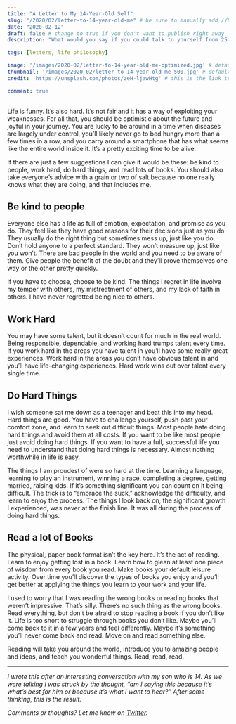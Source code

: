 ```yaml
---
title: "A Letter to My 14-Year-Old Self"
slug: "/2020/02/letter-to-14-year-old-me" # be sure to manually add /YEAR/MONTH/ to the beginning of the slug, ie. /2020/02/
date: "2020-02-12"
draft: false # change to true if you don't want to publish right away
description: "What would you say if you could talk to yourself from 25 years ago? I took a stab at it tonight."

tags: [letters, life philosophy]

image: '/images/2020-02/letter-to-14-year-old-me-optimized.jpg' # default width is 1280
thumbnail: '/images/2020-02/letter-to-14-year-old-me-500.jpg' # default size should be 500x500
credit: 'https://unsplash.com/photos/zeH-ljawHtg' # this is the link to the page the image came from 

comment: true
---
```

Life is funny. It’s also hard. It’s not fair and it has a way of exploiting your weaknesses. For all that, you should be optimistic about the future and joyful in your journey. You are lucky to be around in a time when diseases are largely under control, you’ll likely never go to bed hungry more than a few times in a row, and you carry around a smartphone that has what seems like the entire world inside it. It’s a pretty exciting time to be alive.
<!--more-->

If there are just a few suggestions I can give it would be these: be kind to people, work hard, do hard things, and read lots of books. You should also take everyone’s advice with a grain or two of salt because no one really knows what they are doing, and that includes me.

## Be kind to people

Everyone else has a life as full of emotion, expectation, and promise as you do. They feel like they have good reasons for their decisions just as you do. They usually do the right thing but sometimes mess up, just like you do. Don’t hold anyone to a perfect standard. They won’t measure up, just like you won’t. There are bad people in the world and you need to be aware of them. Give people the benefit of the doubt and they’ll prove themselves one way or the other pretty quickly.

If you have to choose, choose to be kind. The things I regret in life involve my temper with others, my mistreatment of others, and my lack of faith in others. I have never regretted being nice to others.

## Work Hard

You may have some talent, but it doesn’t count for much in the real world. Being responsible, dependable, and working hard trumps talent every time. If you work hard in the areas you have talent in you’ll have some really great experiences. Work hard in the areas you don’t have obvious talent in and you’ll have life-changing experiences. Hard work wins out over talent every single time.

## Do Hard Things

I wish someone sat me down as a teenager and beat this into my head. Hard things are good. You have to challenge yourself, push past your comfort zone, and learn to seek out difficult things. Most people hate doing hard things and avoid them at all costs. If you want to be like most people just avoid doing hard things. If you want to have a full, successful life you need to understand that doing hard things is necessary. Almost nothing worthwhile in life is easy.

The things I am proudest of were so hard at the time. Learning a language, learning to play an instrument, winning a race, completing a degree, getting married, raising kids. If it’s something significant you can count on it being difficult. The trick is to “embrace the suck,” acknowledge the difficulty, and learn to enjoy the process. The things I look back on, the significant growth I experienced, was never at the finish line. It was all during the process of doing hard things.

## Read a lot of Books

The physical, paper book format isn’t the key here. It’s the act of reading. Learn to enjoy getting lost in a book. Learn how to glean at least one piece of wisdom from every book you read. Make books your default leisure activity. Over time you’ll discover the types of books you enjoy and you’ll get better at applying the things you learn to your work and your life.

I used to worry that I was reading the wrong books or reading books that weren’t impressive. That’s silly. There’s no such thing as the wrong books. Read everything, but don’t be afraid to stop reading a book if you don’t like it. Life is too short to struggle through books you don’t like. Maybe you’ll come back to it in a few years and feel differently. Maybe it’s something you’ll never come back and read. Move on and read something else.

Reading will take you around the world, introduce you to amazing people and ideas, and teach you wonderful things. Read, read, read.

---

*I wrote this after an interesting conversation with my son who is 14. As we were talking I was struck by the thought, “am I saying this because it’s what’s best for him or because it’s what I want to hear?” After some thinking, this is the result.*

*Comments or thoughts? Let me know on [Twitter](https://twitter.com/adamtervort/).*
